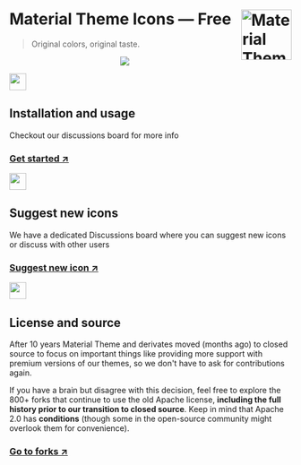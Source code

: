 # Material Theme Icons — Free [<img src="https://equinusocio.gallerycdn.vsassets.io/extensions/equinusocio/vsc-material-theme-icons/3.8.10/1731100343339/Microsoft.VisualStudio.Services.Icons.Default" alt="Material Theme" width="90" height="90" align="right">](https://material-theme.site/)
>Original colors, original taste.

<p align="center"><img src="https://rawcdn.githack.com/material-theme/vsc-material-theme-icons/4c3e2ce17164f7c98d2a128121d31398032709cc/preview.png"></p>

<img src="https://external-content.duckduckgo.com/iu/?u=https%3A%2F%2Fmineblocks.com%2F1%2Fwiki%2Fimages%2F5%2F59%2FEmpty.png&f=1&nofb=1&ipt=272d1bf6ef886b68f90fc4b76685cf3d69c29691db2a6136a83a4f99e53db919&ipo=images" height="30">


## Installation and usage

Checkout our discussions board for more info

### [Get started ↗️](https://github.com/material-theme/vsc-material-theme-icons/discussions/252)

<img src="https://external-content.duckduckgo.com/iu/?u=https%3A%2F%2Fmineblocks.com%2F1%2Fwiki%2Fimages%2F5%2F59%2FEmpty.png&f=1&nofb=1&ipt=272d1bf6ef886b68f90fc4b76685cf3d69c29691db2a6136a83a4f99e53db919&ipo=images" height="30">

## Suggest new icons

We have a dedicated Discussions board where you can suggest new icons or discuss with other users

### [Suggest new icon ↗️](https://github.com/material-theme/vsc-material-theme-icons/discussions/new?category=icon-requests)

<img src="https://external-content.duckduckgo.com/iu/?u=https%3A%2F%2Fmineblocks.com%2F1%2Fwiki%2Fimages%2F5%2F59%2FEmpty.png&f=1&nofb=1&ipt=272d1bf6ef886b68f90fc4b76685cf3d69c29691db2a6136a83a4f99e53db919&ipo=images" height="30">


## License and source

After 10 years Material Theme and derivates moved (months ago) to closed source to focus on important things like providing more support with premium versions of our themes, so we don't have to ask for contributions again.

If you have a brain but disagree with this decision, feel free to explore the 800+ forks that continue to use the old Apache license, **including the full history prior to our transition to closed source**. Keep in mind that Apache 2.0 has **conditions** (though some in the open-source community might overlook them for convenience).

### [Go to forks ↗️](https://github.com/material-theme/vsc-material-theme-icons/forks)
